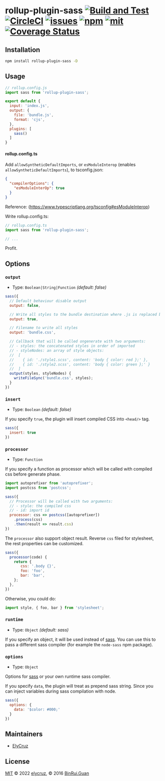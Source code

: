 rollup-plugin-sass [![Build and Test](https://github.com/elycruz/rollup-plugin-sass/actions/workflows/build-and-test.yml/badge.svg)](https://github.com/elycruz/rollup-plugin-sass/actions/workflows/build-and-test.yml)[![CircleCI](https://img.shields.io/circleci/project/github/differui/rollup-plugin-sass/master.svg?style=flat-square)](https://circleci.com/gh/differui/rollup-plugin-sass) [![issues](https://img.shields.io/github/issues/differui/rollup-plugin-sass.svg?style=flat-square)](https://www.npmjs.com/package/rollup-plugin-sass) [![npm](https://img.shields.io/npm/v/rollup-plugin-sass.svg?style=flat-square)](https://www.npmjs.com/package/rollup-plugin-sass) [![mit](https://img.shields.io/npm/l/rollup-plugin-sass.svg?style=flat-square)](https://opensource.org/licenses/MIT) [![Coverage Status](https://coveralls.io/repos/github/differui/rollup-plugin-sass/badge.svg?branch=master)](https://coveralls.io/github/differui/rollup-plugin-sass?branch=master)
=====

## Installation

```bash
npm install rollup-plugin-sass -D
```

## Usage

```js
// rollup.config.js
import sass from 'rollup-plugin-sass';

export default {
  input: 'index.js',
  output: {
    file: 'bundle.js',
    format: 'cjs',
  },
  plugins: [
    sass()
  ]
}
```

#### rollup.config.ts

Add `allowSyntheticDefaultImports`, or `esModuleInterop` (enables `allowSyntheticDefaultImports`), to tsconfig.json:

```json
{
  "compilerOptions": {
    "esModuleInterOp": true
  }
}
```

Reference: (https://www.typescriptlang.org/tsconfig#esModuleInterop)

Write rollup.config.ts:

```typescript
// rollup.config.ts
import sass from 'rollup-plugin-sass';

// ...
```

Profit.

## Options

### `output`

+ Type: `Boolean|String|Function` _(default: false)_

```js
sass({
  // Default behaviour disable output
  output: false,

  // Write all styles to the bundle destination where .js is replaced by .css
  output: true,

  // Filename to write all styles
  output: 'bundle.css',

  // Callback that will be called ongenerate with two arguments:
  // - styles: the concatenated styles in order of imported
  // - styleNodes: an array of style objects:
  //  [
  //    { id: './style1.scss', content: 'body { color: red };' },
  //    { id: './style2.scss', content: 'body { color: green };' }
  //  ]
  output(styles, styleNodes) {
    writeFileSync('bundle.css', styles);
  }
})
```

### `insert`

+ Type: `Boolean` _(default: false)_

If you specify `true`, the plugin will insert compiled CSS into `<head/>` tag.

```js
sass({
  insert: true
})
```

### `processor`

+ Type: `Function`

If you specify a function as processor which will be called with compiled css before generate phase.

```js
import autoprefixer from 'autoprefixer';
import postcss from 'postcss';

sass({
  // Processor will be called with two arguments:
  // - style: the compiled css
  // - id: import id
  processor: css => postcss([autoprefixer])
    .process(css)
    .then(result => result.css)
})
```

The `processor` also support object result. Reverse `css` filed for stylesheet, the rest properties can be customized.

```js
sass({
  processor(code) {
    return {
       css: '.body {}',
       foo: 'foo',
       bar: 'bar',
    };
  },
})
```

Otherwise, you could do:

```js
import style, { foo, bar } from 'stylesheet';
```

### `runtime`

+ Type: `Object` _(default: sass)_

If you specify an object, it will be used instead of [sass](https://github.com/sass/dart-sass). You can use this to pass a different sass compiler (for example the `node-sass` npm package).

### `options`

+ Type: `Object`

Options for [sass](https://github.com/sass/dart-sass) or your own runtime sass compiler.

If you specify `data`, the plugin will treat as prepend sass string.
Since you can inject variables during sass compilation with node.

```js
sass({
  options: {
    data: '$color: #000;'
  }
})
```

## Maintainers

- [ElyCruz](https://github.com/elycruz)

## License

[MIT](./LICENSE) &copy; 2022 [elycruz](https://github.com/elycruz), 
&copy; 2016 [BinRui.Guan](mailto:differui@gmail.com)
